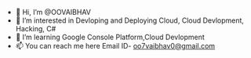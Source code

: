- 👋 Hi, I’m @OOVAIBHAV
- 👀 I’m interested in Devloping and Deploying Cloud, Cloud Devlopment, Hacking, C#
- 🌱 I’m learning Google Console Platform,Cloud Devlopment 
- 📫 You can reach me here
      Email ID- oo7vaibhav0@gmail.com


